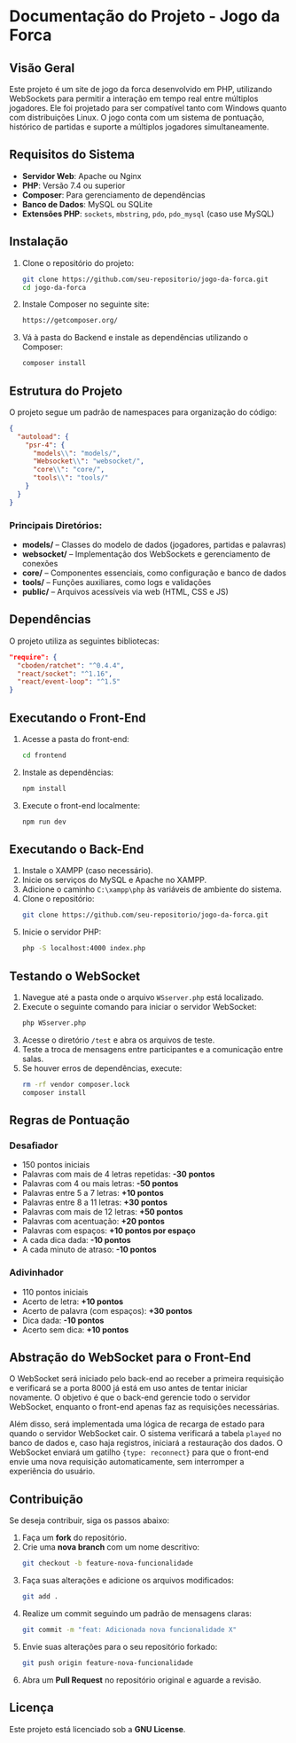# Documentação do Projeto - Jogo da Forca

## Visão Geral

Este projeto é um site de jogo da forca desenvolvido em PHP, utilizando WebSockets para permitir a interação em tempo real entre múltiplos jogadores. Ele foi projetado para ser compatível tanto com Windows quanto com distribuições Linux. O jogo conta com um sistema de pontuação, histórico de partidas e suporte a múltiplos jogadores simultaneamente.

## Requisitos do Sistema

- **Servidor Web**: Apache ou Nginx
- **PHP**: Versão 7.4 ou superior
- **Composer**: Para gerenciamento de dependências
- **Banco de Dados**: MySQL ou SQLite
- **Extensões PHP**: `sockets`, `mbstring`, `pdo`, `pdo_mysql` (caso use MySQL)

## Instalação

1. Clone o repositório do projeto:
   ```sh
   git clone https://github.com/seu-repositorio/jogo-da-forca.git
   cd jogo-da-forca
   ```
2. Instale Composer no seguinte site:
   ```sh
   https://getcomposer.org/
   ```
3. Vá à pasta do Backend e instale as dependências utilizando o Composer:
   ```sh
   composer install
   ```

## Estrutura do Projeto

O projeto segue um padrão de namespaces para organização do código:

```json
{
  "autoload": {
    "psr-4": {
      "models\\": "models/",
      "Websocket\\": "websocket/",
      "core\\": "core/",
      "tools\\": "tools/"
    }
  }
}
```

### Principais Diretórios:

- **models/** – Classes do modelo de dados (jogadores, partidas e palavras)
- **websocket/** – Implementação dos WebSockets e gerenciamento de conexões
- **core/** – Componentes essenciais, como configuração e banco de dados
- **tools/** – Funções auxiliares, como logs e validações
- **public/** – Arquivos acessíveis via web (HTML, CSS e JS)

## Dependências

O projeto utiliza as seguintes bibliotecas:

```json
"require": {
  "cboden/ratchet": "^0.4.4",
  "react/socket": "^1.16",
  "react/event-loop": "^1.5"
}
```

## Executando o Front-End

1. Acesse a pasta do front-end:
   ```sh
   cd frontend
   ```
2. Instale as dependências:
   ```sh
   npm install
   ```
3. Execute o front-end localmente:
   ```sh
   npm run dev
   ```

## Executando o Back-End

1. Instale o XAMPP (caso necessário).
2. Inicie os serviços do MySQL e Apache no XAMPP.
3. Adicione o caminho `C:\xampp\php` às variáveis de ambiente do sistema.
4. Clone o repositório:
   ```sh
   git clone https://github.com/seu-repositorio/jogo-da-forca.git
   ```
5. Inicie o servidor PHP:
   ```sh
   php -S localhost:4000 index.php
   ```

## Testando o WebSocket

1. Navegue até a pasta onde o arquivo `WSserver.php` está localizado.
2. Execute o seguinte comando para iniciar o servidor WebSocket:
   ```sh
   php WSserver.php
   ```
3. Acesse o diretório `/test` e abra os arquivos de teste.
4. Teste a troca de mensagens entre participantes e a comunicação entre salas.
5. Se houver erros de dependências, execute:
   ```sh
   rm -rf vendor composer.lock
   composer install
   ```

## Regras de Pontuação

### **Desafiador**

- 150 pontos iniciais
- Palavras com mais de 4 letras repetidas: **-30 pontos**
- Palavras com 4 ou mais letras: **-50 pontos**
- Palavras entre 5 a 7 letras: **+10 pontos**
- Palavras entre 8 a 11 letras: **+30 pontos**
- Palavras com mais de 12 letras: **+50 pontos**
- Palavras com acentuação: **+20 pontos**
- Palavras com espaços: **+10 pontos por espaço**
- A cada dica dada: **-10 pontos**
- A cada minuto de atraso: **-10 pontos**

### **Adivinhador**

- 110 pontos iniciais
- Acerto de letra: **+10 pontos**
- Acerto de palavra (com espaços): **+30 pontos**
- Dica dada: **-10 pontos**
- Acerto sem dica: **+10 pontos**

## Abstração do WebSocket para o Front-End

O WebSocket será iniciado pelo back-end ao receber a primeira requisição e verificará se a porta 8000 já está em uso antes de tentar iniciar novamente. O objetivo é que o back-end gerencie todo o servidor WebSocket, enquanto o front-end apenas faz as requisições necessárias.

Além disso, será implementada uma lógica de recarga de estado para quando o servidor WebSocket cair. O sistema verificará a tabela `played` no banco de dados e, caso haja registros, iniciará a restauração dos dados. O WebSocket enviará um gatilho `{type: reconnect}` para que o front-end envie uma nova requisição automaticamente, sem interromper a experiência do usuário.

## Contribuição

Se deseja contribuir, siga os passos abaixo:

1. Faça um **fork** do repositório.
2. Crie uma **nova branch** com um nome descritivo:
   ```sh
   git checkout -b feature-nova-funcionalidade
   ```
3. Faça suas alterações e adicione os arquivos modificados:
   ```sh
   git add .
   ```
4. Realize um commit seguindo um padrão de mensagens claras:
   ```sh
   git commit -m "feat: Adicionada nova funcionalidade X"
   ```
5. Envie suas alterações para o seu repositório forkado:
   ```sh
   git push origin feature-nova-funcionalidade
   ```
6. Abra um **Pull Request** no repositório original e aguarde a revisão.

## Licença

Este projeto está licenciado sob a **GNU License**.
